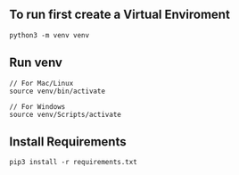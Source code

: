 ## To run first create a Virtual Enviroment

```
python3 -m venv venv
```

## Run venv

```
// For Mac/Linux
source venv/bin/activate

// For Windows
source venv/Scripts/activate
```

## Install Requirements

```
pip3 install -r requirements.txt
```

